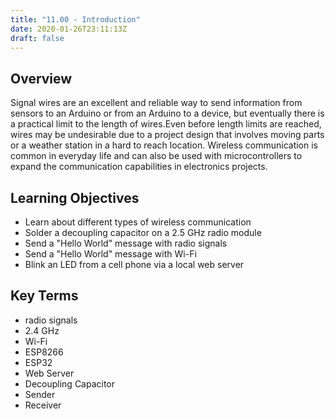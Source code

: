 ```yaml
---
title: "11.00 - Introduction"
date: 2020-01-26T23:11:13Z
draft: false
---
```


## Overview

Signal wires are an excellent and reliable way to send information from sensors to an Arduino or from an Arduino to a device, but eventually there is a practical limit to the length of wires.Even before length limits are reached, wires may be undesirable due to a project design that involves moving parts or a weather station in a hard to reach location. Wireless communication is common in everyday life and can also be used with microcontrollers to expand the communication capabilities in electronics projects.

## Learning Objectives

- Learn about different types of wireless communication
- Solder a decoupling capacitor on a 2.5 GHz radio module
- Send a "Hello World" message with radio signals
- Send a "Hello World" message with Wi-Fi
- Blink an LED from a cell phone via a local web server

## Key Terms

- radio signals
- 2.4 GHz
- Wi-Fi
- ESP8266
- ESP32
- Web Server
- Decoupling Capacitor
- Sender
- Receiver
